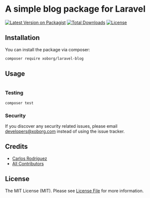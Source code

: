 # A simple blog package for Laravel

[![Latest Version on Packagist](https://img.shields.io/packagist/v/xoborg/laravel-blog.svg?style=flat-square)](https://packagist.org/packages/xoborg/laravel-blog)
[![Total Downloads](https://img.shields.io/packagist/dt/xoborg/laravel-blog.svg?style=flat-square)](https://packagist.org/packages/xoborg/laravel-blog)
[![License](https://img.shields.io/packagist/l/xoborg/laravel-blog.svg?style=flat-square)](https://github.com/Xoborg/laravel-blog/blob/master/LICENSE.md)

## Installation

You can install the package via composer:

```bash
composer require xoborg/laravel-blog
```

## Usage

``` php

```

### Testing

``` bash
composer test
```

### Security

If you discover any security related issues, please email developers@xoborg.com instead of using the issue tracker.

## Credits

- [Carlos Rodríguez](https://github.com/carlosre)
- [All Contributors](../../contributors)

## License

The MIT License (MIT). Please see [License File](LICENSE.md) for more information.